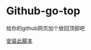 # Github-go-top
给你的github网页加个放回顶部吧

<a class="install-link" data-install-format="js" href="https://gist.github.com/arleycn/aab2eadc914ee58de42c0e45b47b2748/raw/d21bc578e9f8fad1f548dfbd25f8b1b9044413f8/Github%25E4%25B8%2580%25E9%2594%25AE%25E8%25BF%2594%25E5%259B%259E%25E9%25A1%25B6%25E9%2583%25A8.user.js">安装此脚本</a>

